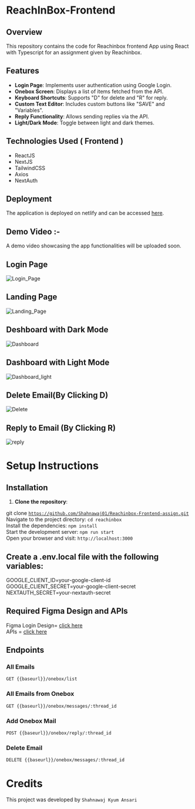 # ReachInBox-Frontend

## Overview
This repository contains the code for Reachinbox frontend  App using React with Typescript for an assignment given by Reachinbox.

## Features

- **Login Page**: Implements user authentication using Google Login.
- **Onebox Screen**: Displays a list of items fetched from the API.
- **Keyboard Shortcuts**: Supports "D" for delete and "R" for reply.
- **Custom Text Editor**: Includes custom buttons like "SAVE" and "Variables".
- **Reply Functionality**: Allows sending replies via the API.
- **Light/Dark Mode**: Toggle between light and dark themes.

## Technologies Used ( Frontend )
- ReactJS
- NextJS
- TailwindCSS
- Axios
- NextAuth
  
## Deployment

The application is deployed on netlify and can be accessed [here](https://reachinbox-frontend.netlify.app/).

## Demo Video :- 

A demo video showcasing the app functionalities will be uploaded soon.

## Login Page

![Login_Page](https://github.com/user-attachments/assets/93a7cbf4-ef5c-4fcd-8a06-444e4394eefa)

## Landing Page

![Landing_Page](https://github.com/user-attachments/assets/d7de8e09-327b-4a59-8e53-a28cbd6492f2)

## Deshboard with Dark Mode

 ![Dashboard](https://github.com/user-attachments/assets/da471f27-524d-486a-b52b-79c05ce075c6)

## Dashboard with Light Mode

![Dashboard_light](https://github.com/user-attachments/assets/f643ddaf-2737-4d1b-9d57-e37b887a9278)

## Delete Email(By Clicking D)

![Delete](https://github.com/user-attachments/assets/82a4b5ba-094c-4f18-a78b-a6c7c7903d93)

## Reply to Email (By Clicking R)

![reply](https://github.com/user-attachments/assets/fc3cd407-31ae-4332-bc91-0a8e45af0343)



 # Setup Instructions <br/>
 
   <h2>Installation</h2>
   
  1. **Clone the repository**:
  
   git clone <code>https://github.com/Shahnawaj01/Reachinbox-Frontend-assign.git</code></pre><br>
   Navigate to the project directory:   ``` cd reachinbox ``` <br/>
   Install the dependencies:   ``` npm install ``` <br/>
   Start the development server:   ``` npm run start ``` <br/>
   Open your browser and visit:   ``` http://localhost:3000 ``` <br/>

  <h2> Create a .env.local file with the following variables:</h2>
   GOOGLE_CLIENT_ID=your-google-client-id <br>
  GOOGLE_CLIENT_SECRET=your-google-client-secret <br>
  NEXTAUTH_SECRET=your-nextauth-secret <br>

 <h2>Required Figma Design and APIs</h2>
 Figma Login Design= <a target="_blank" href="https://documenter.getpostman.com/view/30630244/2sA2rCTMKr#433eb613-e405-4239-9e2d-f20485b31b27">click here</a><br>
APIs = <a target="_blank" href="https://www.figma.com/file/uECxqvFhEx9dn4ZuO7wqmu/Reachinbox-Assignment?type=design&node-id=0-1&mode=design">click here</a><br>
 

   <h2>Endpoints</h2>
   <h3>All Emails</h3>
   <pre><code>GET {{baseurl}}/onebox/list </code></pre>

   <h3>All Emails from Onebox</h3>
   <pre><code>GET {{baseurl}}/onebox/messages/:thread_id </code></pre>

   <h3>Add Onebox Mail</h3>
   <pre><code>POST {{baseurl}}/onebox/reply/:thread_id </code></pre>

   <h3>Delete Email</h3>
   <pre><code>DELETE {{baseurl}}/onebox/messages/:thread_id </code></pre>

   

 
   # Credits <br/>
   This project was developed by ```Shahnawaj Kyum Ansari``` 

  
